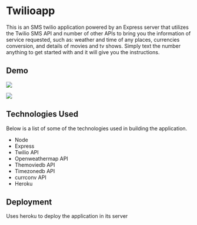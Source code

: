 # Twilioapp

This is an SMS twilio application powered by an Express server that utilizes the  Twilio SMS API and number of other APIs to bring you the information of service requested, such as: weather and time of any places, currencies conversion, and details of movies and tv shows. Simply text the number anything to get started with and it will give you the instructions.



## Demo

![](https://i.imgur.com/HroAwL8.gif)


![](https://imgur.com/6PD9WEB.gif)

## Technologies Used

 Below is a list of some of the technologies used in building the application. 
- Node 
- Express
- Twilio API 
- Openweathermap API
- Themoviedb API
- Timezonedb API
- currconv API
- Heroku 

## Deployment
Uses heroku to deploy the application in its server



